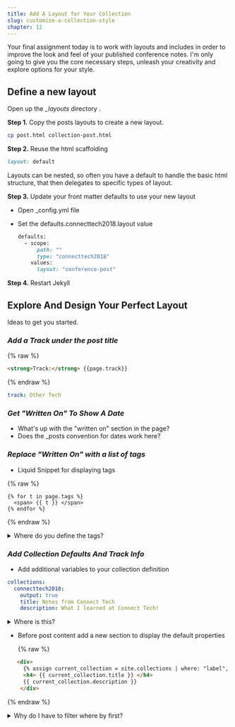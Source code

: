 ```yaml
---
title: Add A Layout for Your Collection
slug: customize-a-collection-style
chapter: 12
---
```

Your final assignment today is to work with layouts and includes in order
to improve the look and feel of your published conference notes.  I'm only
going to give you the core necessary steps, unleash your creativity and
explore options for your style.

## Define a new layout
Open up the *_layouts* directory .

__Step 1.__ Copy the posts layouts to create a new layout.
```sh
cp post.html collection-post.html
```
__Step 2.__  Reuse the html scaffolding
```ruby
layout: default
```
Layouts can be nested, so often you have a default to handle the basic
html structure, that then delegates to specific types of layout.

__Step 3.__ Update your front matter defaults to use your new layout

* Open _config.yml file
* Set the defaults.connecttech2018.layout value

  ```ruby
  defaults:
    - scope:
        path: ""
        type: "connecttech2018"
      values:
        layout: "conference-post"
  ```

__Step 4.__ Restart Jekyll

## Explore And Design Your Perfect Layout

Ideas to get you started.

### _Add a Track under the post title_

{% raw %}
```html
<strong>Track:</strong> {{page.track}}
```
{% endraw %}

```yaml
track: Other Tech
```

### _Get "Written On" To Show A Date_

* What's up with the "written on" section in the page?
* Does the _posts convention for dates work here?

### _Replace "Written On" with a list of tags_

* Liquid Snippet for displaying tags

{% raw %}
```
{% for t in page.tags %}
  <span> {{ t }} </span>
{% endfor %}
```
{% endraw %}

<details>
 <summary>Where do you define the tags?</summary>
 <p>
 <ul>
 <li>Post Front Matter</li>
 <li>Add A new object "tags"</li>
 <li>Add values with array syntax</li>
 </ul>
 </p>
</details>

### _Add Collection Defaults And Track Info_

* Add additional variables to your collection definition

```yaml
collections:
  connecttech2018:
    output: true
    title: Notes from Connect Tech
    description: What I learned at Connect Tech!
```
<details>
<summary>Where is this?</summary>
<p>
_config.yml
Working locally?  Don't forget to restart!
</p>
</details>

* Before post content add a new section to display the default properties

   {% raw %}
```html
   <div>
     {% assign current_collection = site.collections | where: "label", page.collection | first %}
     <h4> {{ current_collection.title }} </h4>
     {{ current_collection.description }}
    </div>
```
   {% endraw %}

<details>
  <summary>Why do I have to filter where by first?</summary>
  <p>
  The <em>where</em> always returns and array, even of just one item.
  If you don't also ask for the first item, you'll get weird results.
  (I did mention that Liquid is <em>verbose</em>!)</p>
</details>
